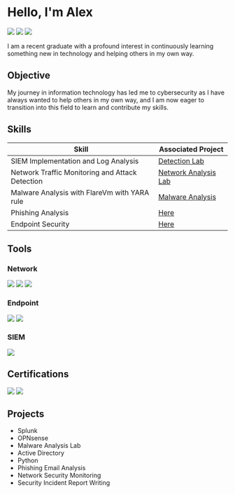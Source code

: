 # Hello, I'm Alex
<a href="www.linkedin.com/in/alex-macenas-590514254"><img src="https://img.shields.io/badge/-LinkedIn-0072b1?&style=for-the-badge&logo=linkedin&logoColor=white" /></a>
<a href="https://blue-team-nine.vercel.app/" target="_blank" style="text-decoration: none;">
    <img src="https://img.shields.io/badge/-My_Works-2E86C1?&style=for-the-badge&logoColor=white" />
</a>
<a href="https://medium.com/@alexxmacenas" target="_blank" style="text-decoration: none;">
    <img src="https://img.shields.io/badge/-My_Works-2E86C1?&style=for-the-badge&logoColor=white" />
</a>




I am a recent graduate with a profound interest in continuously learning something new in technology and helping others in my own way.

## Objective

My journey in information technology has led me to cybersecurity as I have always wanted to help others in my own way, and I am now eager to transition into this field to learn and contribute my skills.

## Skills

| Skill                                         | Associated Project         |
|-----------------------------------------------|----------------------------|
| SIEM Implementation and Log Analysis          | <a href="https://blue-team-nine.vercel.app/mitreattck-analysis/threat-analysis-with-att-and-ck/">Detection Lab</a>|
| Network Traffic Monitoring and Attack Detection | <a href="https://blue-team-nine.vercel.app/wireshark-analysis/network-analysis/">Network Analysis Lab</a>|
| Malware Analysis with FlareVm with YARA rule       | <a href="https://github.com/ImpostorLex/Malware-Analysis/tree/main">Malware Analysis</a>|
| Phishing Analysis     | <a href="https://blue-team-nine.vercel.app/phishing/phishing-analysis/">Here</a> |
| Endpoint Security               |<a href="https://blue-team-nine.vercel.app/endpoint-security/endpoint-security/">Here</a>|

## Tools

### Network
<div> 
    <img src="https://img.shields.io/badge/-Wireshark-1679A7?&style=for-the-badge&logo=Wireshark&logoColor=white" /> 
    <img src="https://img.shields.io/badge/-Suricata-EF3B2D?&style=for-the-badge&logo=Suricata&logoColor=white" /> 
    <img src="https://img.shields.io/badge/-Zeek-777BB4?&style=for-the-badge&logo=Zeek&logoColor=white" />
</div> 

### Endpoint
<div>
    <img src="https://img.shields.io/badge/-Sysmon-000000?&style=for-the-badge&logo=windows&logoColor=white" /> 
    <img src="https://img.shields.io/badge/-Velociraptor-4B275F?&style=for-the-badge&logo=Velociraptor&logoColor=white" /> 
</div> 

### SIEM
<div>
    <img src="https://img.shields.io/badge/-Splunk-000000?&style=for-the-badge&logo=Splunk&logoColor=white" />
</div>

## Certifications
<div> 
    <img src="https://img.shields.io/badge/-Practical%20SOC%20Analyst%20Associate%20(PSAA)-2E86C1?&style=for-the-badge&logoColor=white" /> 
    <img src="https://img.shields.io/badge/-Google%20Cybersecurity%20Professional%20Certificate-4285F4?&style=for-the-badge&logo=google&logoColor=white" /> 
</div> 

## Projects
- Splunk
- OPNsense
- Malware Analysis Lab
- Active Directory
- Python
- Phishing Email Analysis
- Network Security Monitoring
- Security Incident Report Writing
